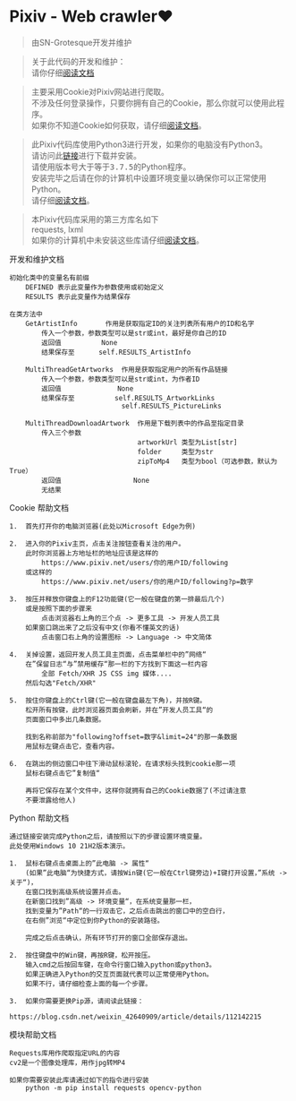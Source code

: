 # Pixiv - Web crawler❤

> 由SN-Grotesque开发并维护

> 关于此代码的开发和维护：<br>
> 请你仔细<a href="#DM_Document">阅读文档</a>

> 主要采用Cookie对Pixiv网站进行爬取。<br>
> 不涉及任何登录操作，只要你拥有自己的Cookie，那么你就可以使用此程序。<br>
> 如果你不知道Cookie如何获取，请仔细<a href="#Cookie_Help">阅读文档</a>。

> 此Pixiv代码库使用Python3进行开发，如果你的电脑没有Python3。<br>
> 请访问此<a href="https://www.python.org/downloads">链接</a>进行下载并安装。<br>
> 请使用版本号大于等于<kbd>3.7.5</kbd>的Python程序。<br>
> 安装完毕之后请在你的计算机中设置环境变量以确保你可以正常使用Python。<br>
> 请仔细<a href="#Python_Help">阅读文档</a>。

> 本Pixiv代码库采用的第三方库名如下<br>
> requests, lxml<br>
> 如果你的计算机中未安装这些库请仔细<a href="#Modules_Help">阅读文档</a>。

<span id="DM_Document">开发和维护文档</span>
```text
初始化类中的变量名有前缀
    DEFINED 表示此变量作为参数使用或初始定义
    RESULTS 表示此变量作为结果保存

在类方法中
    GetArtistInfo       作用是获取指定ID的关注列表所有用户的ID和名字
        传入一个参数，参数类型可以是str或int，最好是你自己的ID
        返回值          None
        结果保存至      self.RESULTS_ArtistInfo
    
    MultiThreadGetArtworks  作用是获取指定用户的所有作品链接
        传入一个参数，参数类型可以是str或int，为作者ID
        返回值              None
        结果保存至          self.RESULTS_ArtworkLinks
                            self.RESULTS_PictureLinks
    
    MultiThreadDownloadArtwork  作用是下载列表中的作品至指定目录
        传入三个参数
                                artworkUrl 类型为List[str]
                                folder     类型为str
                                zipToMp4   类型为bool（可选参数，默认为True）
        返回值                  None
        无结果
```

<span id="Cookie_Help">Cookie 帮助文档</span>
```text
1.  首先打开你的电脑浏览器(此处以Microsoft Edge为例)

2.  进入你的Pixiv主页，点击关注按钮查看关注的用户。
    此时你浏览器上方地址栏的地址应该是这样的
        https://www.pixiv.net/users/你的用户ID/following
    或这样的
        https://www.pixiv.net/users/你的用户ID/following?p=数字

3.  按压并释放你键盘上的F12功能键(它一般在键盘的第一排最后几个)
    或是按照下面的步骤来
        点击浏览器右上角的三个点 -> 更多工具 -> 开发人员工具
    如果窗口跳出来了之后没有中文(你看不懂英文的话)
        点击窗口右上角的设置图标 -> Language -> 中文简体

4.  关掉设置，返回开发人员工具主页面，点击菜单栏中的”网络“
    在”保留日志“与”禁用缓存“那一栏的下方找到下面这一栏内容
        全部 Fetch/XHR JS CSS img 媒体....
    然后勾选"Fetch/XHR"

5.  按住你键盘上的Ctrl键(它一般在键盘最左下角)，并按R键。
    松开所有按键，此时浏览器页面会刷新，并在”开发人员工具“的
    页面窗口中多出几条数据。

    找到名称前部为"following?offset=数字&limit=24"的那一条数据
    用鼠标左键点击它，查看内容。

6.  在跳出的侧边窗口中往下滑动鼠标滚轮，在请求标头找到cookie那一项
    鼠标右键点击它”复制值“

    再将它保存在某个文件中，这样你就拥有自己的Cookie数据了(不过请注意
    不要泄露给他人)
```

<span id="Python_Help">Python 帮助文档</span>

```text
通过链接安装完成Python之后，请按照以下的步骤设置环境变量。
此处使用Windows 10 21H2版本演示。

1.  鼠标右键点击桌面上的”此电脑 -> 属性“
    (如果”此电脑“为快捷方式，请按Win键(它一般在Ctrl键旁边)+I键打开设置，”系统 -> 关于“)，
    在窗口找到高级系统设置并点击。
    在新窗口找到”高级 -> 环境变量“，在系统变量那一栏，
    找到变量为”Path“的一行双击它，之后点击跳出的窗口中的空白行，
    在右侧”浏览“中定位到你Python的安装路径。

    完成之后点击确认，所有环节打开的窗口全部保存退出。

2.  按住键盘中的Win键，再按R键，松开按压。
    输入cmd之后按回车键，在命令行窗口输入python或python3。
    如果正确进入Python的交互页面就代表可以正常使用Python。
    如果不行，请仔细检查上面的每一个步骤。

3.  如果你需要更换Pip源，请阅读此链接：
        https://blog.csdn.net/weixin_42640909/article/details/112142215
```

<span id="Modules_Help">模块帮助文档</span>
```text
Requests库用作爬取指定URL的内容
cv2是一个图像处理库，用作jpg转MP4

如果你需要安装此库请通过如下的指令进行安装
    python -m pip install requests opencv-python
```
